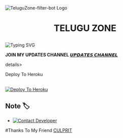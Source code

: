 <img src="https://graph.org/file/f3782d62b29682c19870b.jpg" alt="TeluguZone-filter-bot Logo">

</p>

<h1 align="center">

  TELUGU ZONE

</h1>


![Typing SVG](https://readme-typing-svg.herokuapp.com/?lines=𝑊𝑒𝑙𝑐𝑜𝑚𝑒+𝑇𝑜+TELUGUZONE-BOT;𝐴+𝑠𝑖𝑚𝑝𝑙𝑒+𝑎𝑛𝑑+𝑝𝑜𝑤𝑒𝑟𝑓𝑢𝑙+𝐵𝑜𝑡!;Powered+ByTELUGUZONE)

</p>


<b>JOIN MY UPDATES CHANNEL  <a href='https://telegram.me/TeluguZone0'>𝙐𝙋𝘿𝘼𝙏𝙀𝙎 𝘾𝙃𝘼𝙉𝙉𝙀𝙇</a></b>



details><summary>Deploy To Heroku</summary>

<p>

<br>

<a href="https://heroku.com/deploy?template=https://github.com/TeluguZone/ntg">

  <img src="https://www.herokucdn.com/deploy/button.svg" alt="Deploy To Heroku">

</a>

</p>

</details>


## Note 🏷️

 

* [![Contact Developer](https://img.shields.io/static/v1?label=Contact+Developer&message=On+Telegram&color=critical)](https://telegram.me/Daemon990)


#Thanks To My Friend 
[CULPRIT](https://github.com/kalai011/Naruto)
